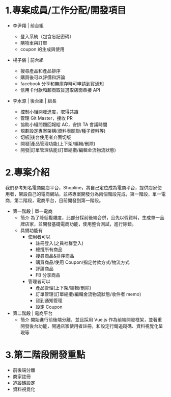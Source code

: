 # 1.專案成員/工作分配/開發項目

- 李尹翔 | 前台組

  - 登入系統（包含忘記密碼）
  - 購物車與訂單
  - coupon 的生成與使用

- 楊子儀 | 前台組

  - 搜尋產品和產品排序
  - 購買後可以評價和評論
  - facebook 分享和無庫存時可申請到貨通知
  - 信用卡付款和超商取貨選取店面串接 API

* 李水源 | 後台組 | 組長

  - 控制小組開發進度，取得共識
  - 管理 Git Master，接收 PR
  - 協助小組問題回報給 AC，安排 TA 會議時間
  - 規劃設定專案架構(資料表關聯/種子資料等)
  - 切板|後台使用者介面切版
  - 開發|產品管理功能(上下架/編輯/刪除)
  - 開發|訂單管理估能(訂單總攬/編輯金流物流狀態)

# 2.專案介紹

我們參考知名電商開店平台，Shopline，將自己定位成為電商平台，提供店家使用者，架設自己的電商網站，並將專案開發分為兩個階段完成，第一階段，單一電商，第二階段，電商平台，目前開發到第一階段。

- 第一階段 | 單一電商
  - 簡介
    為了降低複雜度，此部分採前後端合併，且先以假資料，生成單一品牌店家，並開發基礎電商功能，使用整合測試，進行除錯。
  - 具備功能有
    - 使用者可以
      - 註冊登入(之員社群登入)
      - 總攬所有商品
      - 搜尋商品&排序商品
      - 購買商品/使用 Coupon/指定付款方式/物流方式
      - 評論商品
      - FB 分享商品
    - 管理者可以
      - 產品管理(上下架/編輯/刪除)
      - 訂單管理(訂單總攬/編輯金流物流狀態/收件者 memo)
      - 貨到通知管理
      - 設定 Coupon
- 第二階段 | 電商平台
  - 簡介
    開始進行前後端分離，並且採用 Vue.js 作為前端開發框架，並著重開發後台功能，開通店家使用者註冊，和設定行銷追蹤碼、資料視覺化呈現等

# 3.第二階段開發重點

- 前後端分離
- 商家註冊
- 追蹤碼設定
- 資料視覺化
